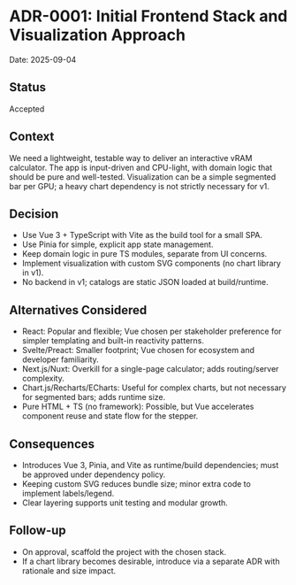 # ADR-0001: Initial Frontend Stack and Visualization Approach

Date: 2025-09-04

## Status

Accepted

## Context

We need a lightweight, testable way to deliver an interactive vRAM calculator. The app is input-driven and CPU-light, with domain logic that should be pure and well-tested. Visualization can be a simple segmented bar per GPU; a heavy chart dependency is not strictly necessary for v1.

## Decision

- Use Vue 3 + TypeScript with Vite as the build tool for a small SPA.
- Use Pinia for simple, explicit app state management.
- Keep domain logic in pure TS modules, separate from UI concerns.
- Implement visualization with custom SVG components (no chart library in v1).
- No backend in v1; catalogs are static JSON loaded at build/runtime.

## Alternatives Considered

- React: Popular and flexible; Vue chosen per stakeholder preference for simpler templating and built-in reactivity patterns.
- Svelte/Preact: Smaller footprint; Vue chosen for ecosystem and developer familiarity.
- Next.js/Nuxt: Overkill for a single-page calculator; adds routing/server complexity.
- Chart.js/Recharts/ECharts: Useful for complex charts, but not necessary for segmented bars; adds runtime size.
- Pure HTML + TS (no framework): Possible, but Vue accelerates component reuse and state flow for the stepper.

## Consequences

- Introduces Vue 3, Pinia, and Vite as runtime/build dependencies; must be approved under dependency policy.
- Keeping custom SVG reduces bundle size; minor extra code to implement labels/legend.
- Clear layering supports unit testing and modular growth.

## Follow-up

- On approval, scaffold the project with the chosen stack.
- If a chart library becomes desirable, introduce via a separate ADR with rationale and size impact.
